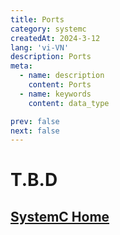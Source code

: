 ```yaml
---
title: Ports
category: systemc
createdAt: 2024-3-12
lang: 'vi-VN'
description: Ports
meta:
  - name: description
    content: Ports
  - name: keywords
    content: data_type

prev: false
next: false
---
```



# T.B.D


## [SystemC Home](/danh-muc/systemc.md)